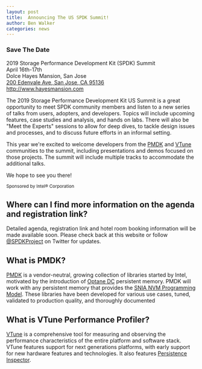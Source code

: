 ```yaml
---
layout: post
title:  Announcing The US SPDK Summit!
author: Ben Walker
categories: news
---
```


<div class="well">
<h3>Save The Date</h3>
<p>
2019 Storage Performance Development Kit (SPDK) Summit<br/>
April 16th-17th<br/>
Dolce Hayes Mansion, San Jose<br/>
<a href="https://goo.gl/maps/mj9sYL9Un232">200 Edenvale Ave, San Jose, CA 95136</a><br/>
<a href="http://www.hayesmansion.com">http://www.hayesmansion.com</a>
</p>
</div>

The 2019 Storage Performance Development Kit US Summit is a great
opportunity to meet SPDK community members and listen to a new series of talks
from users, adopters, and developers. Topics will include upcoming features,
case studies and analysis, and hands on labs. There will also be "Meet the
Experts" sessions to allow for deep dives, to tackle design issues and
processes, and to discuss future efforts in an informal setting.

This year we're excited to welcome developers from the [PMDK](https://pmem.io/pmdk)
and [VTune](http://vtune.intel.com/) communities to the summit, including
presentations and demos focused on those projects. The summit will include
multiple tracks to accommodate the additional talks.

We hope to see you there!

<small>
Sponsored by Intel® Corporation
</small>

## Where can I find more information on the agenda and registration link?

Detailed agenda, registration link and hotel room booking information will be
made available soon. Please check back at this website or follow [@SPDKProject](https://twitter.com/SPDKProject)
on Twitter for updates.

## What is PMDK?

[PMDK](https://pmem.io/pmdk) is a vendor-neutral, growing collection of
libraries started by Intel, motivated by the introduction of
[Optane DC](https://www.intel.com/content/www/us/en/architecture-and-technology/optane-dc-persistent-memory.html)
persistent memory. PMDK will work with any persistent memory that provides the
[SNIA NVM Programming Model](https://www.snia.org/sites/default/files/technical_work/final/NVMProgrammingModel_v1.2.pdf).
These libraries have been developed for various use cases, tuned, validated to
production quality, and thoroughly documented

## What is VTune Performance Profiler?
[VTune](https://software.intel.com/en-us/vtune) is a comprehensive tool for
measuring and observing the performance characteristics of the entire platform
and software stack. VTune features support for next generations platforms, with
early support for new hardware features and technologies. It also features
[Persistence Inspector](https://software.intel.com/en-us/articles/detect-persistent-memory-programming-errors-with-intel-inspector-persistence-inspector).
